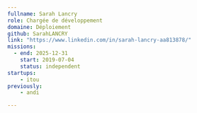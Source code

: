 ```yaml
---
fullname: Sarah Lancry
role: Chargée de développement
domaine: Déploiement
github: SarahLANCRY
link: "https://www.linkedin.com/in/sarah-lancry-aa813878/"
missions:
  - end: 2025-12-31
    start: 2019-07-04
    status: independent
startups: 
    - itou
previously:
    - andi

---
```


